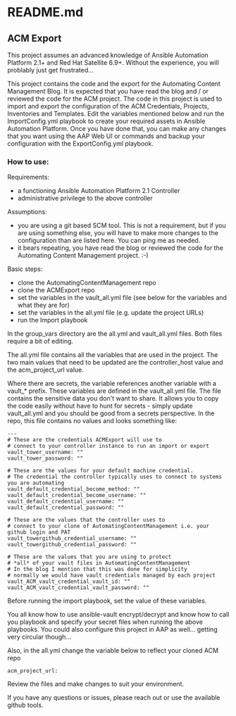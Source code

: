 # README.md
## ACM Export
This project assumes an advanced knowledge of Ansible Automation Platform 2.1+ and Red Hat Satellite 6.9+. Without the experience, you will problably just get frustrated...

This project contains the code and the export for the Automating Content Management Blog. It is expected that you have read the blog and / or reviewed the code for the ACM project. The code in this project is used to import and export the configuration of the ACM Credentials, Projects, Inventories and Templates. Edit the variables mentioned below and run the ImportConfig.yml playbook to create your required assets in Ansible Automation Platform. Once you have done that, you can make any changes that you want using the AAP Web UI or commands and backup your configuration with the ExportConfig.yml playbook.

### How to use:

Requirements:
- a functioning Ansible Automation Platform 2.1 Controller
- administrative privilege to the above controller

Assumptions:
- you are using a git based SCM tool. This is not a requirement, but if you are using something else, you will have to make more changes to the configuration than are listed here. You can ping me as needed.
- it bears repeating, you have read the blog or reviewed the code for the Automating Content Management project. :-)

Basic steps:
- clone the AutomatingContentManagement repo
- clone the ACMExport repo
- set the variables in the vault_all.yml file (see below for the variables and what they are for)
- set the variables in the all.yml file (e.g. update the project URLs)
- run the Import playbook

In the group_vars directory are the all.yml and vault_all.yml files. Both files require a bit of editing.

The all.yml file contains all the variables that are used in the project. The two main values that need to be updated are the controller_host value and the acm_project_url value. 

Where there are secrets, the variable references another variable with a vault_* prefix. These variables are defined in the vault_all.yml file. The file contains the sensitive data you don't want to share. It allows you to copy the code easily without have to hunt for secrets - simply update vault_all.yml and you should be good from a secrets perspective. In the repo, this file contains no values and looks something like:
```
---
# These are the credentials ACMExport will use to 
# connect to your controller instance to run an import or export
vault_tower_username: ""
vault_tower_password: ""

# These are the values for your default machine credential. 
# The credential the controller typically uses to connect to systems you are automating
vault_default_credential_become_method: ""
vault_default_credential_become_username: ""
vault_default_credential_username: ""
vault_default_credential_password: ""

# These are the values that the controller uses to 
# connect to your clone of AutomatingContentManagement i.e. your github login and PAT
vault_towergithub_credential_username: "" 
vault_towergithub_credential_password: ""

# These are the values that you are using to protect 
# *all* of your vault files in AutomatingContentManagement
# In the blog I mention that this was done for simplicity 
# normally we would have vault credentials managed by each project
vault_ACM_vault_credential_vault_id: ""
vault_ACM_vault_credential_vault_password: ""
```
Before running the import playbook, set the value of these variables.

You all know how to use ansible-vault encrypt/decrypt and know how to call you playbook and specify your secret files when running the above playbooks. You could also configure this project in AAP as well... getting very circular though...

Also, in the all.yml change the variable below to reflect your cloned ACM repo
```
acm_project_url: 
```
Review the files and make changes to suit your environment. 

If you have any questions or issues, please reach out or use the available github tools.

